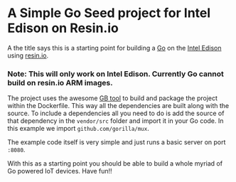 # A Simple Go Seed project for Intel Edison on Resin.io

A the title says this is a starting point for building a [Go][go-link] on the
[Intel Edison][edison-link] using [resin.io][resin-link].

### **Note:** This will only work on Intel Edison. Currently Go cannot build on resin.io ARM images.

The project uses the awesome [GB tool][gb-link] to build and package the project
within the Dockerfile. This way all the dependencies are built along with the source.
To include a dependencies all you need to do is add the source of that dependency
in the `vendor/src` folder and import it in your Go code. In this example we import
`github.com/gorilla/mux`.

The example code itself is very simple and just runs a basic server on port `:8080`.

With this as a starting point you should be able to build a whole myriad of Go powered
IoT devices. Have fun!!

[go-link]:http://golang.org/
[edison-link]:https://www-ssl.intel.com/content/www/us/en/do-it-yourself/edison.html
[resin-link]:https://resin.io/
[gb-link]:https://getgb.io/
